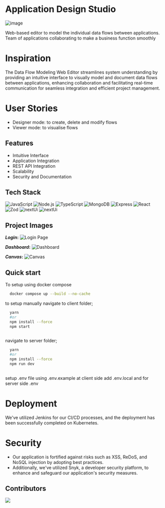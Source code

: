 # Application Design Studio
![image](https://i.pinimg.com/originals/44/db/bd/44dbbd8d16d9f5a8f5492db8d9fbb132.png)

Web-based editor to model the individual data flows
between applications. Team of applications collaborating to make a business function smoothly 

# Inspiration 
The Data Flow Modeling Web Editor streamlines system understanding by providing an intuitive interface to visually model and document data flows between applications, enhancing collaboration and facilitating real-time communication for seamless integration and efficient project management.

# User Stories 
- Designer mode: to create, delete and modify flows
- Viewer mode: to visualise flows 

## Features

- Intuitive Interface
- Application Integration
- REST API Integration
- Scalability
- Security and Documentation

## Tech Stack
![JavaScript](https://img.shields.io/badge/JavaScript-323330?style=for-the-badge&logo=javascript&logoColor=F7DF1E) ![Node.js](https://img.shields.io/badge/NodeJs-1572B6?style=for-the-badge&logo=nodejs&logoColor=white) ![TypeScript](https://img.shields.io/badge/TypeScript-323330?style=for-the-badge&logo=typescript&logoColor=F7DF1E) ![MongoDB](https://img.shields.io/badge/MongoDb-1572B6?style=for-the-badge&logo=mongodb&logoColor=white) ![Express](https://img.shields.io/badge/Express-1572B6?style=for-the-badge&logo=express&logoColor=white) ![React](https://img.shields.io/badge/React-1572B6?style=for-the-badge&logo=react&logoColor=white) ![Zod](https://img.shields.io/badge/Zod-1572B6?style=for-the-badge&logo=zod&logoColor=white) ![nextUi](https://img.shields.io/badge/nextUi-1572B6?style=for-the-badge&logo=nextui&logoColor=white) ![nextUi](https://img.shields.io/badge/mongoose-1572B6?style=for-the-badge&logo=mongoose&logoColor=white)

## Project Images
**_Login_:**
![Login Page](https://i.pinimg.com/originals/11/c4/f7/11c4f7a2e0b0212f06c04735bfb280a7.png)

**_Dashboard_:**
![Dashboard](https://i.pinimg.com/originals/d5/f9/a0/d5f9a0ba570db1340e3970551a79529b.png)


**_Canvas_:**
![Canvas](https://i.pinimg.com/originals/59/58/d9/5958d99aed3c4102bcf811b78437d7e0.png)

## Quick start

To setup using docker compose

```bash
  docker compose up --build --no-cache
```
to setup manually 
navigate to client folder;
```bash
  yarn 
  #or
  npm install --force
  npm start
  
```
navigate to server folder;
```bash
  yarn 
  #or
  npm install --force
  npm run dev
  
```
setup .env file using .env.example
at client side add .env.local
and for server side .env

# Deployment

We've utilized Jenkins for our CI/CD processes, and the deployment has been successfully completed on Kubernetes.

# Security

- Our application is fortified against risks such as XSS, ReDoS, and NoSQL injection by adopting best practices.
- Additionally, we've utilized Snyk, a developer security platform, to enhance and safeguard our application's security measures.



## Contributors
<a href="https://github.com/gitatractivo/designStudio/graphs/contributors">
  <img src="https://contrib.rocks/image?repo=gitatractivo/designStudio" />
  
</a>  
